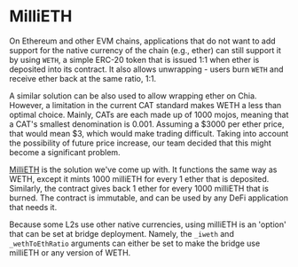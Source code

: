 # MilliETH

On Ethereum and other EVM chains, applications that do not want to add support for the native currency of the chain (e.g., ether) can still support it by using `WETH`, a simple ERC-20 token that is issued 1:1 when ether is deposited into its contract. It also allows unwrapping - users burn `WETH` and receive ether back at the same ratio, 1:1.

A similar solution can be also used to allow wrapping ether on Chia. However, a limitation in the current CAT standard makes WETH a less than optimal choice. Mainly, CATs are each made up of 1000 mojos, meaning that a CAT's smallest denomination is 0.001. Assuming a $3000 per ether price, that would mean $3, which would make trading difficult. Taking into account the possibility of future price increase, our team decided that this might become a significant problem.

[MilliETH](https://github.com/warpdotgreen/cli/blob/master/contracts/MilliETH.sol) is the solution we've come up with. It functions the same way as WETH, except it mints 1000 milliETH for every 1 ether that is deposited. Similarly, the contract gives back 1 ether for every 1000 milliETH that is burned. The contract is immutable, and can be used by any DeFi application that needs it.

Because some L2s use other native currencies, using milliETH is an 'option' that can be set at bridge deployment. Namely, the `_iweth` and `_wethToEthRatio` arguments can either be set to make the bridge use milliETH or any version of WETH.&#x20;
